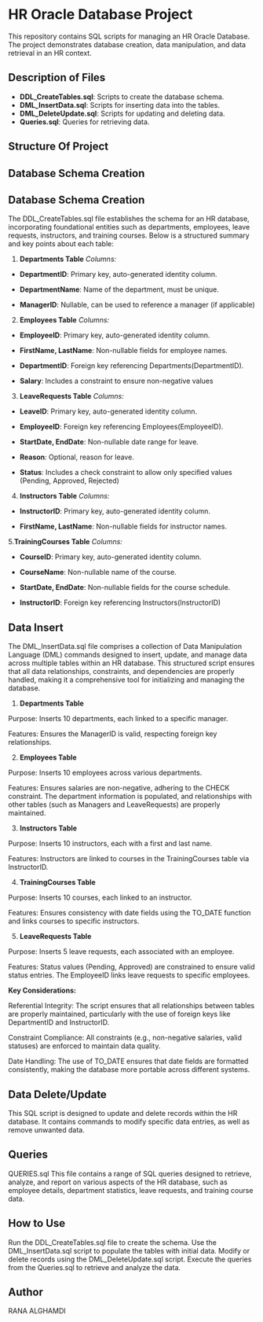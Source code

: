 # HR Oracle Database Project
This repository contains SQL scripts for managing an HR Oracle Database. The project demonstrates database creation, data manipulation, and data retrieval in an HR context.


## Description of Files
- **DDL_CreateTables.sql**: Scripts to create the database schema.
- **DML_InsertData.sql**: Scripts for inserting data into the tables.
- **DML_DeleteUpdate.sql**: Scripts for updating and deleting data.
- **Queries.sql**: Queries for retrieving data.


## Structure Of Project
## Database Schema Creation



## Database Schema Creation

The DDL_CreateTables.sql file establishes the schema for an HR database, incorporating foundational entities such as departments, employees, leave requests, instructors, and training courses. Below is a structured summary and key points about each table:

1. **Departments Table**
*Columns:*

- **DepartmentID**: Primary key, auto-generated identity column.

- **DepartmentName**: Name of the department, must be unique.

- **ManagerID**: Nullable, can be used to reference a manager (if applicable)


2. **Employees Table**
*Columns:*

- **EmployeeID**: Primary key, auto-generated identity column.

- **FirstName, LastName**: Non-nullable fields for employee names.

- **DepartmentID**: Foreign key referencing Departments(DepartmentID).

- **Salary**: Includes a constraint to ensure non-negative values


3. **LeaveRequests Table**
*Columns:*

- **LeaveID**: Primary key, auto-generated identity column.

- **EmployeeID**: Foreign key referencing Employees(EmployeeID).

- **StartDate, EndDate**: Non-nullable date range for leave.

- **Reason**: Optional, reason for leave.

- **Status**: Includes a check constraint to allow only specified values (Pending, Approved, Rejected)


4. **Instructors Table**
*Columns:*

- **InstructorID**: Primary key, auto-generated identity column.

- **FirstName, LastName**: Non-nullable fields for instructor names.

5.**TrainingCourses Table**
*Columns:*

- **CourseID**: Primary key, auto-generated identity column.

- **CourseName**: Non-nullable name of the course.

- **StartDate, EndDate**: Non-nullable fields for the course schedule.

- **InstructorID**: Foreign key referencing Instructors(InstructorID)



## Data Insert 

The DML_InsertData.sql file comprises a collection of Data Manipulation Language (DML) commands designed to insert, update, and manage data across multiple tables within an HR database. This structured script ensures that all data relationships, constraints, and dependencies are properly handled, making it a comprehensive tool for initializing and managing the database.


1. **Departments Table**
   
Purpose: Inserts 10 departments, each linked to a specific manager.


Features: Ensures the ManagerID is valid, respecting foreign key relationships.


2. **Employees Table**

Purpose: Inserts 10 employees across various departments.

Features: Ensures salaries are non-negative, adhering to the CHECK constraint. The department information is populated, and relationships with other tables (such as Managers and LeaveRequests) are properly maintained.

3. **Instructors Table**

Purpose: Inserts 10 instructors, each with a first and last name.

Features: Instructors are linked to courses in the TrainingCourses table via InstructorID.

4. **TrainingCourses Table**
   
Purpose: Inserts 10 courses, each linked to an instructor.

Features: Ensures consistency with date fields using the TO_DATE function and links courses to specific instructors.

5. **LeaveRequests Table**
   
Purpose: Inserts 5 leave requests, each associated with an employee.

Features: Status values (Pending, Approved) are constrained to ensure valid status entries. The EmployeeID links leave requests to specific employees.

**Key Considerations:**

Referential Integrity: The script ensures that all relationships between tables are properly maintained, particularly with the use of foreign keys like DepartmentID and InstructorID.

Constraint Compliance: All constraints (e.g., non-negative salaries, valid statuses) are enforced to maintain data quality.

Date Handling: The use of TO_DATE ensures that date fields are formatted consistently, making the database more portable across different systems.


## Data Delete/Update 

This SQL script is designed to update and delete records within the HR database. It contains commands to modify specific data entries, as well as remove unwanted data. 


## Queries

QUERIES.sql This file contains a range of SQL queries designed to retrieve, analyze, and report on various aspects of the HR database, such as employee details, department statistics, leave requests, and training course data.



## How to Use
Run the DDL_CreateTables.sql file to create the schema.
Use the DML_InsertData.sql script to populate the tables with initial data.
Modify or delete records using the DML_DeleteUpdate.sql script.
Execute the queries from the Queries.sql to retrieve and analyze the data.

## Author
RANA ALGHAMDI
